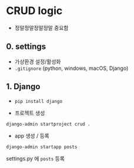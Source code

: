 # CRUD logic
- 정말정말정말정말 중요함

## 0. settings
- 가상환경 설정/활성화
- `.gitignore` (python, windows, macOS, Django)

## 1. Django

- `pip install django`

- 프로젝트 생성
```shell
django-admin startproject crud .
```
- app 생성 / 등록
```shell
django-admin startapp posts
```
settings.py 에 `posts` 등록
